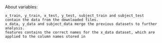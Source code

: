 About variables:

    x_train, y_train, x_test, y_test, subject_train and subject_test contain the data from the downloaded files.
    x_data, y_data and subject_data merge the previous datasets to further analysis.
    features contains the correct names for the x_data dataset, which are applied to the column names stored in
